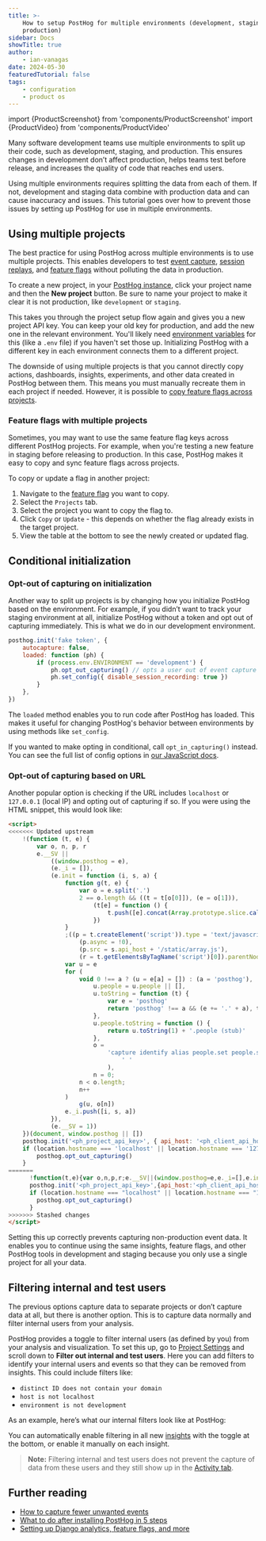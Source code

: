 ```yaml
---
title: >-
    How to setup PostHog for multiple environments (development, staging,
    production)
sidebar: Docs
showTitle: true
author:
    - ian-vanagas
date: 2024-05-30
featuredTutorial: false
tags:
    - configuration
    - product os
---
```


import {ProductScreenshot} from 'components/ProductScreenshot'
import {ProductVideo} from 'components/ProductVideo'

Many software development teams use multiple environments to split up their code, such as development, staging, and production. This ensures changes in development don’t affect production, helps teams test before release, and increases the quality of code that reaches end users.

Using multiple environments requires splitting the data from each of them. If not, development and staging data combine with production data and can cause inaccuracy and issues. This tutorial goes over how to prevent those issues by setting up PostHog for use in multiple environments.

## Using multiple projects

The best practice for using PostHog across multiple environments is to use multiple projects. This enables developers to test [event capture](/docs/product-analytics/capture-events), [session replays](/docs/session-replay), and [feature flags](/docs/feature-flags) without polluting the data in production.

To create a new project, in your [PostHog instance](https://us.posthog.com/), click your project name and then the **New project** button. Be sure to name your project to make it clear it is not production, like `development` or `staging`.

<ProductVideo
    videoLight="https://res.cloudinary.com/dmukukwp6/video/upload/v1716972205/posthog.com/contents/Create-environment-light.mp4"  
    videoDark="https://res.cloudinary.com/dmukukwp6/video/upload/v1716972205/posthog.com/contents/create-project-dark.mp4"
    classes="rounded"
    alt= "Creating a new project in PostHog"
/>

This takes you through the project setup flow again and gives you a new project API key. You can keep your old key for production, and add the new one in the relevant environment. You'll likely need [environment variables](https://medium.com/chingu/an-introduction-to-environment-variables-and-how-to-use-them-f602f66d15fa) for this (like a `.env` file) if you haven't set those up. Initializing PostHog with a different key in each environment connects them to a different project.

The downside of using multiple projects is that you cannot directly copy actions, dashboards, insights, experiments, and other data created in PostHog between them. This means you must manually recreate them in each project if needed. However, it is possible to [copy feature flags across projects](/docs/feature-flags/multi-project-feature-flags).

### Feature flags with multiple projects

Sometimes, you may want to use the same feature flag keys across different PostHog projects. For example, when you're testing a new feature in staging before releasing to production. In this case, PostHog makes it easy to copy and sync feature flags across projects.

To copy or update a flag in another project:

1. Navigate to the [feature flag](https://us.posthog.com/feature_flags) you want to copy.
2. Select the `Projects` tab.
3. Select the project you want to copy the flag to.
4. Click `Copy` or `Update` - this depends on whether the flag already exists in the target project.
5. View the table at the bottom to see the newly created or updated flag.

<ProductScreenshot
    imageLight="https://res.cloudinary.com/dmukukwp6/image/upload/posthog.com/contents/images/docs/feature-flags/multi-project-feature-flags-light.png"
    imageDark="https://res.cloudinary.com/dmukukwp6/image/upload/posthog.com/contents/images/docs/feature-flags/multi-project-feature-flags-dark.png"
    alt="Multi-project feature flags" 
    classes="rounded"
/>

## Conditional initialization

### Opt-out of capturing on initialization

Another way to split up projects is by changing how you initialize PostHog based on the environment. For example, if you didn’t want to track your staging environment at all, initialize PostHog without a token and opt out of capturing immediately. This is what we do in our development environment.

```js
posthog.init('fake token', {
    autocapture: false,
    loaded: function (ph) {
        if (process.env.ENVIRONMENT == 'development') {
            ph.opt_out_capturing() // opts a user out of event capture
            ph.set_config({ disable_session_recording: true })
        }
    },
})
```

The `loaded` method enables you to run code after PostHog has loaded. This makes it useful for changing PostHog's behavior between environments by using methods like `set_config`.

If you wanted to make opting in conditional, call `opt_in_capturing()` instead. You can see the full list of config options in [our JavaScript docs](/docs/integrate/client/js#config).

### Opt-out of capturing based on URL

Another popular option is checking if the URL includes `localhost` or `127.0.0.1` (local IP) and opting out of capturing if so. If you were using the HTML snippet, this would look like:

```html
<script>
<<<<<<< Updated upstream
    !(function (t, e) {
        var o, n, p, r
        e.__SV ||
            ((window.posthog = e),
            (e._i = []),
            (e.init = function (i, s, a) {
                function g(t, e) {
                    var o = e.split('.')
                    2 == o.length && ((t = t[o[0]]), (e = o[1])),
                        (t[e] = function () {
                            t.push([e].concat(Array.prototype.slice.call(arguments, 0)))
                        })
                }
                ;((p = t.createElement('script')).type = 'text/javascript'),
                    (p.async = !0),
                    (p.src = s.api_host + '/static/array.js'),
                    (r = t.getElementsByTagName('script')[0]).parentNode.insertBefore(p, r)
                var u = e
                for (
                    void 0 !== a ? (u = e[a] = []) : (a = 'posthog'),
                        u.people = u.people || [],
                        u.toString = function (t) {
                            var e = 'posthog'
                            return 'posthog' !== a && (e += '.' + a), t || (e += ' (stub)'), e
                        },
                        u.people.toString = function () {
                            return u.toString(1) + '.people (stub)'
                        },
                        o =
                            'capture identify alias people.set people.set_once set_config register register_once unregister opt_out_capturing has_opted_out_capturing opt_in_capturing reset isFeatureEnabled onFeatureFlags getFeatureFlag getFeatureFlagPayload reloadFeatureFlags group updateEarlyAccessFeatureEnrollment getEarlyAccessFeatures getActiveMatchingSurveys getSurveys getNextSurveyStep'.split(
                                ' '
                            ),
                        n = 0;
                    n < o.length;
                    n++
                )
                    g(u, o[n])
                e._i.push([i, s, a])
            }),
            (e.__SV = 1))
    })(document, window.posthog || [])
    posthog.init('<ph_project_api_key>', { api_host: '<ph_client_api_host>' })
    if (location.hostname === 'localhost' || location.hostname === '127.0.0.1') {
        posthog.opt_out_capturing()
    }
=======
	  !function(t,e){var o,n,p,r;e.__SV||(window.posthog=e,e._i=[],e.init=function(i,s,a){function g(t,e){var o=e.split(".");2==o.length&&(t=t[o[0]],e=o[1]),t[e]=function(){t.push([e].concat(Array.prototype.slice.call(arguments,0)))}}(p=t.createElement("script")).type="text/javascript",p.async=!0,p.src=s.api_host+"/static/array.js",(r=t.getElementsByTagName("script")[0]).parentNode.insertBefore(p,r);var u=e;for(void 0!==a?u=e[a]=[]:a="posthog",u.people=u.people||[],u.toString=function(t){var e="posthog";return"posthog"!==a&&(e+="."+a),t||(e+=" (stub)"),e},u.people.toString=function(){return u.toString(1)+".people (stub)"},o="capture identify alias people.set people.set_once set_config register register_once unregister opt_out_capturing has_opted_out_capturing opt_in_capturing reset isFeatureEnabled onFeatureFlags getFeatureFlag getFeatureFlagPayload reloadFeatureFlags group updateEarlyAccessFeatureEnrollment getEarlyAccessFeatures getActiveMatchingSurveys getSurveys getNextSurveyStep".split(" "),n=0;n<o.length;n++)g(u,o[n]);e._i.push([i,s,a])},e.__SV=1)}(document,window.posthog||[]);
	  posthog.init('<ph_project_api_key>',{api_host:'<ph_client_api_host>'})
	  if (location.hostname === "localhost" || location.hostname === "127.0.0.1") {
	    posthog.opt_out_capturing()
	  }
>>>>>>> Stashed changes
</script>
```

Setting this up correctly prevents capturing non-production event data. It enables you to continue using the same insights, feature flags, and other PostHog tools in development and staging because you only use a single project for all your data.

## Filtering internal and test users

The previous options capture data to separate projects or don’t capture data at all, but there is another option. This is to capture data normally and filter internal users from your analysis.

PostHog provides a toggle to filter internal users (as defined by you) from your analysis and visualization. To set this up, go to [Project Settings](https://us.posthog.com/settings/project#internal-user-filtering) and scroll down to **Filter out internal and test users**. Here you can add filters to identify your internal users and events so that they can be removed from insights. This could include filters like:

-   `distinct ID does not contain your domain`
-   `host is not localhost`
-   `environment is not development`

As an example, here’s what our internal filters look like at PostHog:

<ProductScreenshot
    imageLight="https://res.cloudinary.com/dmukukwp6/image/upload/v1716975336/posthog.com/contents/Screenshot_2024-05-29_at_10.35.14_AM.png"
    imageDark="https://res.cloudinary.com/dmukukwp6/image/upload/v1716975336/posthog.com/contents/Screenshot_2024-05-29_at_10.35.23_AM.png"
    alt="Setting up internal filters in PostHog" 
    classes="rounded"
/>

You can automatically enable filtering in all new [insights](/docs/product-analytics/insights) with the toggle at the bottom, or enable it manually on each insight.

> **Note:** Filtering internal and test users does not prevent the capture of data from these users and they still show up in the [Activity tab](https://us.posthog.com/events).

## Further reading

-   [How to capture fewer unwanted events](/tutorials/fewer-unwanted-events)
-   [What to do after installing PostHog in 5 steps](/tutorials/next-steps-after-installing)
-   [Setting up Django analytics, feature flags, and more](/tutorials/django-analytics)
